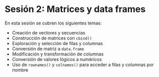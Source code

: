 # Sesión 2: Matrices y data frames

En esta sesión se cubren los siguientes temas:

- Creación de vectores y secuencias
- Construcción de matrices con `cbind()`
- Exploración y selección de filas y columnas
- Conversión de matriz a `data.frame`
- Modificación y transformación de columnas
- Conversión de valores lógicos a numéricos
- Uso de `rownames()` y `colnames()` para acceder a filas y columnas por nombre
